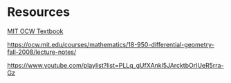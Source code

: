 # Resources

[MIT OCW Textbook](https://ocw.mit.edu/courses/mathematics/18-755-introduction-to-lie-groups-fall-2004/lecture-notes/chapter1.pdf)

https://ocw.mit.edu/courses/mathematics/18-950-differential-geometry-fall-2008/lecture-notes/

https://www.youtube.com/playlist?list=PLLq_gUfXAnkl5JArcktbOrIUeR5rra-Gz